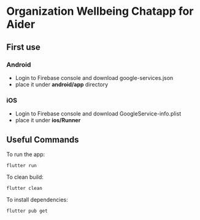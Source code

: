 # Organization Wellbeing Chatapp for Aider

## First use

### Android
* Login to Firebase console and download google-services.json
* place it under **android/app** directory

### iOS
* Login to Firebase console and download GoogleService-info.plist
* place it under **ios/Runner**


## Useful Commands

To run the app:
```
flutter run
```

To clean build:
```
flutter clean
```

To install dependencies:
```
flutter pub get
```


